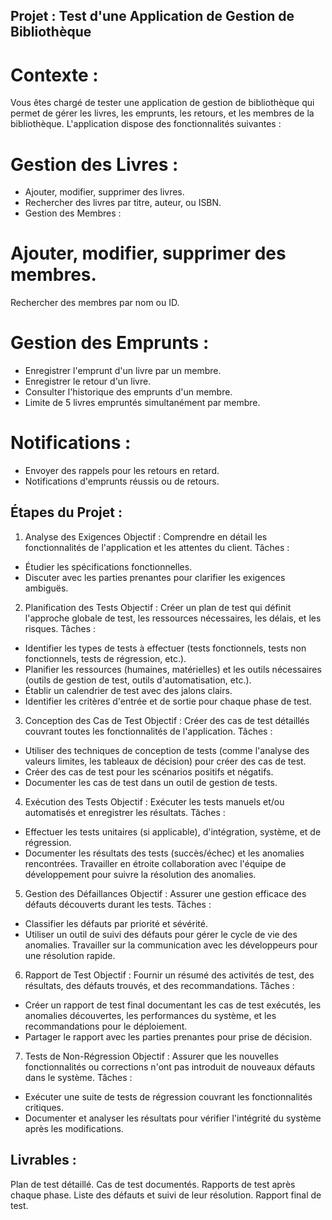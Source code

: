 ## Projet : Test d'une Application de Gestion de Bibliothèque

# Contexte :
Vous êtes chargé de tester une application de gestion de bibliothèque qui permet de gérer les livres, les emprunts, les retours, et les membres de la bibliothèque. L'application dispose des fonctionnalités suivantes :

# Gestion des Livres :
- Ajouter, modifier, supprimer des livres.
- Rechercher des livres par titre, auteur, ou ISBN.
- Gestion des Membres :

# Ajouter, modifier, supprimer des membres.
Rechercher des membres par nom ou ID.

# Gestion des Emprunts :
- Enregistrer l'emprunt d'un livre par un membre.
- Enregistrer le retour d'un livre.
- Consulter l'historique des emprunts d'un membre.
- Limite de 5 livres empruntés simultanément par membre.

# Notifications :
- Envoyer des rappels pour les retours en retard.
- Notifications d'emprunts réussis ou de retours.

## Étapes du Projet :
1. Analyse des Exigences
Objectif : Comprendre en détail les fonctionnalités de l'application et les attentes du client.
Tâches : 
- Étudier les spécifications fonctionnelles.
- Discuter avec les parties prenantes pour clarifier les exigences ambiguës.

2. Planification des Tests
Objectif : Créer un plan de test qui définit l'approche globale de test, les ressources nécessaires, les délais, et les risques.
Tâches : 
- Identifier les types de tests à effectuer (tests fonctionnels, tests non fonctionnels, tests de régression, etc.).
- Planifier les ressources (humaines, matérielles) et les outils nécessaires (outils de gestion de test, outils d'automatisation, etc.).
- Établir un calendrier de test avec des jalons clairs.
- Identifier les critères d'entrée et de sortie pour chaque phase de test.

3. Conception des Cas de Test
Objectif : Créer des cas de test détaillés couvrant toutes les fonctionnalités de l'application.
Tâches :
- Utiliser des techniques de conception de tests (comme l'analyse des valeurs limites, les tableaux de décision) pour créer des cas de test.
- Créer des cas de test pour les scénarios positifs et négatifs.
- Documenter les cas de test dans un outil de gestion de tests.

4. Exécution des Tests
Objectif : Exécuter les tests manuels et/ou automatisés et enregistrer les résultats.
Tâches :
- Effectuer les tests unitaires (si applicable), d'intégration, système, et de régression.
- Documenter les résultats des tests (succès/échec) et les anomalies rencontrées.
Travailler en étroite collaboration avec l'équipe de développement pour suivre la résolution des anomalies.

5. Gestion des Défaillances
Objectif : Assurer une gestion efficace des défauts découverts durant les tests.
Tâches :
- Classifier les défauts par priorité et sévérité.
- Utiliser un outil de suivi des défauts pour gérer le cycle de vie des anomalies.
Travailler sur la communication avec les développeurs pour une résolution rapide.

6. Rapport de Test
Objectif : Fournir un résumé des activités de test, des résultats, des défauts trouvés, et des recommandations.
Tâches :
- Créer un rapport de test final documentant les cas de test exécutés, les anomalies découvertes, les performances du système, et les recommandations pour le déploiement.
- Partager le rapport avec les parties prenantes pour prise de décision.

7. Tests de Non-Régression
Objectif : Assurer que les nouvelles fonctionnalités ou corrections n'ont pas introduit de nouveaux défauts dans le système.
Tâches :
- Exécuter une suite de tests de régression couvrant les fonctionnalités critiques.
- Documenter et analyser les résultats pour vérifier l'intégrité du système après les modifications.

## Livrables :
Plan de test détaillé.
Cas de test documentés.
Rapports de test après chaque phase.
Liste des défauts et suivi de leur résolution.
Rapport final de test.